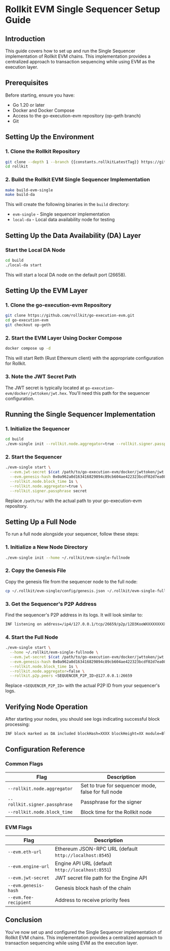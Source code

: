 # Rollkit EVM Single Sequencer Setup Guide

## Introduction

This guide covers how to set up and run the Single Sequencer implementation of Rollkit EVM chains. This implementation provides a centralized approach to transaction sequencing while using EVM as the execution layer.

## Prerequisites

Before starting, ensure you have:

- Go 1.20 or later
- Docker and Docker Compose
- Access to the go-execution-evm repository (op-geth branch)
- Git

## Setting Up the Environment

### 1. Clone the Rollkit Repository

```bash
git clone --depth 1 --branch {{constants.rollkitLatestTag}} https://github.com/rollkit/rollkit.git
cd rollkit
```

### 2. Build the Rollkit EVM Single Sequencer Implementation

```bash
make build-evm-single
make build-da
```

This will create the following binaries in the `build` directory:

- `evm-single` - Single sequencer implementation
- `local-da` - Local data availability node for testing

## Setting Up the Data Availability (DA) Layer

### Start the Local DA Node

```bash
cd build
./local-da start
```

This will start a local DA node on the default port (26658).

## Setting Up the EVM Layer

### 1. Clone the go-execution-evm Repository

```bash
git clone https://github.com/rollkit/go-execution-evm.git
cd go-execution-evm
git checkout op-geth
```

### 2. Start the EVM Layer Using Docker Compose

```bash
docker compose up -d
```

This will start Reth (Rust Ethereum client) with the appropriate configuration for Rollkit.

### 3. Note the JWT Secret Path

The JWT secret is typically located at `go-execution-evm/docker/jwttoken/jwt.hex`. You'll need this path for the sequencer configuration.

## Running the Single Sequencer Implementation

### 1. Initialize the Sequencer

```bash
cd build
./evm-single init --rollkit.node.aggregator=true --rollkit.signer.passphrase secret
```

### 2. Start the Sequencer

```bash
./evm-single start \
  --evm.jwt-secret $(cat /path/to/go-execution-evm/docker/jwttoken/jwt.hex) \
  --evm.genesis-hash 0x0a962a0d163416829894c89cb604ae422323bcdf02d7ea08b94d68d3e026a380 \
  --rollkit.node.block_time 1s \
  --rollkit.node.aggregator=true \
  --rollkit.signer.passphrase secret
```

Replace `/path/to/` with the actual path to your go-execution-evm repository.

## Setting Up a Full Node

To run a full node alongside your sequencer, follow these steps:

### 1. Initialize a New Node Directory

```bash
./evm-single init --home ~/.rollkit/evm-single-fullnode
```

### 2. Copy the Genesis File

Copy the genesis file from the sequencer node to the full node:

```bash
cp ~/.rollkit/evm-single/config/genesis.json ~/.rollkit/evm-single-fullnode/config/
```

### 3. Get the Sequencer's P2P Address

Find the sequencer's P2P address in its logs. It will look similar to:

```bash
INF listening on address=/ip4/127.0.0.1/tcp/26659/p2p/12D3KooWXXXXXXXXXXXXXXXXXXXXXXXXXXXXXXXXXXXXXXXXXXXXXX
```

### 4. Start the Full Node

```bash
./evm-single start \
  --home ~/.rollkit/evm-single-fullnode \
  --evm.jwt-secret $(cat /path/to/go-execution-evm/docker/jwttoken/jwt.hex) \
  --evm.genesis-hash 0x0a962a0d163416829894c89cb604ae422323bcdf02d7ea08b94d68d3e026a380 \
  --rollkit.node.block_time 1s \
  --rollkit.node.aggregator=false \
  --rollkit.p2p.peers <SEQUENCER_P2P_ID>@127.0.0.1:26659
```

Replace `<SEQUENCER_P2P_ID>` with the actual P2P ID from your sequencer's logs.

## Verifying Node Operation

After starting your nodes, you should see logs indicating successful block processing:

```bash
INF block marked as DA included blockHash=XXXX blockHeight=XX module=BlockManager
```

## Configuration Reference

### Common Flags

| Flag | Description |
|------|-------------|
| `--rollkit.node.aggregator` | Set to true for sequencer mode, false for full node |
| `--rollkit.signer.passphrase` | Passphrase for the signer |
| `--rollkit.node.block_time` | Block time for the Rollkit node |

### EVM Flags

| Flag | Description |
|------|-------------|
| `--evm.eth-url` | Ethereum JSON-RPC URL (default `http://localhost:8545`) |
| `--evm.engine-url` | Engine API URL (default `http://localhost:8551`) |
| `--evm.jwt-secret` | JWT secret file path for the Engine API |
| `--evm.genesis-hash` | Genesis block hash of the chain |
| `--evm.fee-recipient` | Address to receive priority fees |

## Conclusion

You've now set up and configured the Single Sequencer implementation of Rollkit EVM chains. This implementation provides a centralized approach to transaction sequencing while using EVM as the execution layer.
